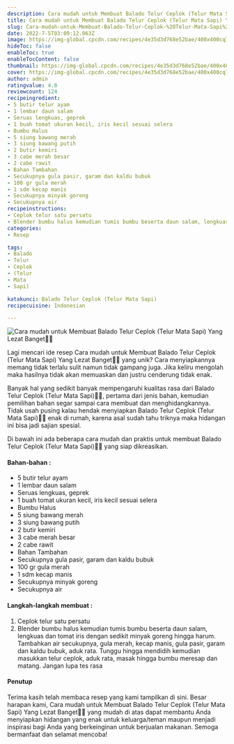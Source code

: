 ```yaml
---
description: Cara mudah untuk Membuat Balado Telur Ceplok (Telur Mata Sapi) Yang Lezat Banget"
title: Cara mudah untuk Membuat Balado Telur Ceplok (Telur Mata Sapi) Yang Lezat Banget
slug: Cara-mudah-untuk-Membuat-Balado-Telur-Ceplok-%28Telur-Mata-Sapi%29-Yang-Lezat-Banget
date: 2022-7-5T03:09:12.063Z
image: https://img-global.cpcdn.com/recipes/4e35d3d768e52bae/400x400cq70/photo.jpg
hideToc: false
enableToc: true
enableTocContent: false
thumbnail: https://img-global.cpcdn.com/recipes/4e35d3d768e52bae/400x400cq70/photo.jpg
cover: https://img-global.cpcdn.com/recipes/4e35d3d768e52bae/400x400cq70/photo.jpg
author: admin
ratingvalue: 4.8
reviewcount: 124
recipeingredient:
- 5 butir telur ayam
- 1 lembar daun salam
- Seruas lengkuas, geprek
- 1 buah tomat ukuran kecil, iris kecil sesuai selera
- Bumbu Halus
- 5 siung bawang merah
- 3 siung bawang putih
- 2 butir kemiri
- 3 cabe merah besar
- 2 cabe rawit
- Bahan Tambahan
- Secukupnya gula pasir, garam dan kaldu bubuk
- 100 gr gula merah
- 1 sdm kecap manis
- Secukupnya minyak goreng
- Secukupnya air
recipeinstructions:
- Ceplok telur satu persatu
- Blender bumbu halus kemudian tumis bumbu beserta daun salam, lengkuas dan tomat iris dengan sedikit minyak goreng hingga harum. Tambahkan air secukupnya, gula merah, kecap manis, gula pasir, garam dan kaldu bubuk, aduk rata. Tunggu hingga mendidih kemudian masukkan telur ceplok, aduk rata, masak hingga bumbu meresap dan matang. Jangan lupa tes rasa
categories:
- Resep

tags:
- Balado
- Telur
- Ceplok
- (Telur
- Mata
- Sapi)

katakunci: Balado Telur Ceplok (Telur Mata Sapi)
recipecuisine: Indonesian

---
```


![Cara mudah untuk Membuat Balado Telur Ceplok (Telur Mata Sapi) Yang Lezat Banget👩‍🍳](https://img-global.cpcdn.com/recipes/4e35d3d768e52bae/400x400cq70/photo.jpg)

Lagi mencari ide resep Cara mudah untuk Membuat Balado Telur Ceplok (Telur Mata Sapi) Yang Lezat Banget👩‍🍳 yang unik? Cara menyiapkannya memang tidak terlalu sulit namun tidak gampang juga. Jika keliru mengolah maka hasilnya tidak akan memuaskan dan justru cenderung tidak enak.

Banyak hal yang sedikit banyak mempengaruhi kualitas rasa dari Balado Telur Ceplok (Telur Mata Sapi)👩‍🍳, pertama dari jenis bahan, kemudian pemilihan bahan segar sampai cara membuat dan menghidangkannya. Tidak usah pusing kalau hendak menyiapkan Balado Telur Ceplok (Telur Mata Sapi)👩‍🍳 enak di rumah, karena asal sudah tahu triknya maka hidangan ini bisa jadi sajian spesial.

Di bawah ini ada beberapa cara mudah dan praktis untuk membuat Balado Telur Ceplok (Telur Mata Sapi)👩‍🍳 yang siap dikreasikan.

<!--inarticleads1-->

#### Bahan-bahan :

- 5 butir telur ayam
- 1 lembar daun salam
- Seruas lengkuas, geprek
- 1 buah tomat ukuran kecil, iris kecil sesuai selera
- Bumbu Halus
- 5 siung bawang merah
- 3 siung bawang putih
- 2 butir kemiri
- 3 cabe merah besar
- 2 cabe rawit
- Bahan Tambahan
- Secukupnya gula pasir, garam dan kaldu bubuk
- 100 gr gula merah
- 1 sdm kecap manis
- Secukupnya minyak goreng
- Secukupnya air

<!--inarticleads2-->

#### Langkah-langkah membuat :

1. Ceplok telur satu persatu
1. Blender bumbu halus kemudian tumis bumbu beserta daun salam, lengkuas dan tomat iris dengan sedikit minyak goreng hingga harum. Tambahkan air secukupnya, gula merah, kecap manis, gula pasir, garam dan kaldu bubuk, aduk rata. Tunggu hingga mendidih kemudian masukkan telur ceplok, aduk rata, masak hingga bumbu meresap dan matang. Jangan lupa tes rasa

#### Penutup

Terima kasih telah membaca resep yang kami tampilkan di sini. Besar harapan kami, Cara mudah untuk Membuat Balado Telur Ceplok (Telur Mata Sapi) Yang Lezat Banget👩‍🍳 yang mudah di atas dapat membantu Anda menyiapkan hidangan yang enak untuk keluarga/teman maupun menjadi inspirasi bagi Anda yang berkeinginan untuk berjualan makanan. Semoga bermanfaat dan selamat mencoba!